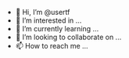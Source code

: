 - 👋 Hi, I’m @usertf
- 👀 I’m interested in ...
- 🌱 I’m currently learning ...
- 💞️ I’m looking to collaborate on ...
- 📫 How to reach me ...

<!---
usertf/usertf is a ✨ special ✨ repository because its `README.md` (this file) appears on your GitHub profile.
You can click the Preview link to take a look at your changes.
--->
